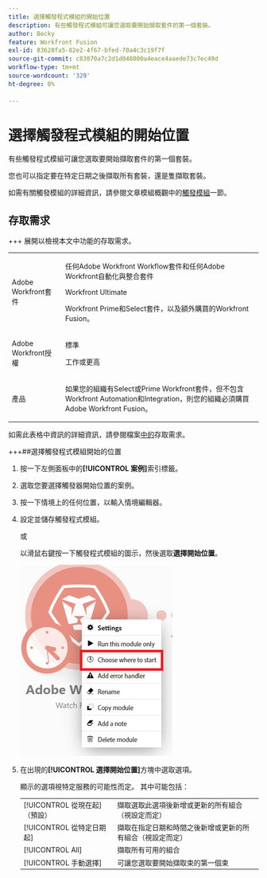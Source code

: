 ```yaml
---
title: 選擇觸發程式模組的開始位置
description: 有些觸發程式模組可讓您選取要開始擷取套件的第一個套裝。
author: Becky
feature: Workfront Fusion
exl-id: 83628fa5-82e2-4f67-bfed-70a4c3c19f7f
source-git-commit: c83070a7c2d1d048000a4eace4aaede73c7ec49d
workflow-type: tm+mt
source-wordcount: '329'
ht-degree: 0%

---
```


# 選擇觸發程式模組的開始位置

有些觸發程式模組可讓您選取要開始擷取套件的第一個套裝。

您也可以指定要在特定日期之後擷取所有套裝，還是隻擷取套裝。

如需有關觸發模組的詳細資訊，請參閱文章模組概觀中的[觸發模組](/help/workfront-fusion/get-started-with-fusion/understand-fusion/module-overview.md#trigger-modules)一節。

## 存取需求

+++ 展開以檢視本文中功能的存取需求。

<table style="table-layout:auto">
 <col> 
 <col> 
 <tbody> 
  <tr> 
   <td role="rowheader">Adobe Workfront套件</td> 
   <td> <p>任何Adobe Workfront Workflow套件和任何Adobe Workfront自動化與整合套件</p><p>Workfront Ultimate</p><p>Workfront Prime和Select套件，以及額外購買的Workfront Fusion。</p> </td> 
  </tr> 
  <tr data-mc-conditions=""> 
   <td role="rowheader">Adobe Workfront授權</td> 
   <td> <p>標準</p><p>工作或更高</p> </td> 
  </tr> 
  <tr> 
   <td role="rowheader">產品</td> 
   <td>
   <p>如果您的組織有Select或Prime Workfront套件，但不包含Workfront Automation和Integration，則您的組織必須購買Adobe Workfront Fusion。</li></ul>
   </td> 
  </tr>
 </tbody> 
</table>

如需此表格中資訊的詳細資訊，請參閱檔案[中的](/help/workfront-fusion/references/licenses-and-roles/access-level-requirements-in-documentation.md)存取需求。

+++##選擇觸發程式模組開始的位置

1. 按一下左側面板中的&#x200B;**[!UICONTROL 案例]**&#x200B;索引標籤。
1. 選取您要選擇觸發器開始位置的案例。
1. 按一下情境上的任何位置，以輸入情境編輯器。
1. 設定並儲存觸發程式模組。

   或

   以滑鼠右鍵按一下觸發程式模組的圖示，然後選取&#x200B;**選擇開始位置**。

   ![選擇開始位置](assets/choose-where-to-start.png)

1. 在出現的&#x200B;**[!UICONTROL 選擇開始位置]**&#x200B;方塊中選取選項。

   顯示的選項視特定服務的可能性而定。 其中可能包括：

   <table style="table-layout:auto">
    <col> 
    <col> 
    <tbody>
    <tr>
    <td>[!UICONTROL 從現在起] （預設）</td>
    <td>擷取選取此選項後新增或更新的所有組合（視設定而定）</td>
    </tr>
     <tr>
    <td>[!UICONTROL 從特定日期起]</td>
    <td>擷取在指定日期和時間之後新增或更新的所有組合（視設定而定）</td>
      </tr>
      <tr>
    <td>[!UICONTROL All]</td>
    <td>擷取所有可用的組合</td>
     </tr>
      <tr>
    <td>[!UICONTROL 手動選擇]</td>
    <td>可讓您選取要開始擷取束的第一個束</td>
     </tr>
     </tbody>
   </table>
